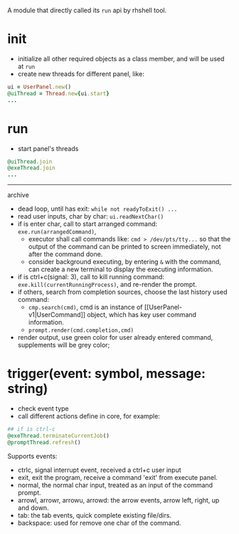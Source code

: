 A module that directly called its `run` api by rhshell tool.

# init
- initialize all other required objects as a class member, and will be used at `run`
- create new threads for different panel, like:
```ruby
ui = UserPanel.new()
@uiThread = Thread.new{ui.start}
...
```
# run
- start panel's threads
```ruby
@uiThread.join
@exeThread.join
...
```


---
archive
- dead loop, until has exit: `while not readyToExit() ...`
- read user inputs, char by char: `ui.readNextChar()`
- if is enter char, call to start arranged command: `exe.run(arrangedCommand)`,
	- executor shall call commands like: `cmd > /dev/pts/tty...` so that the output of the command can be printed to screen immediately, not after the command done.
	- consider background executing, by entering `&` with the command, can create a new terminal to display the executing information.
- if is ctrl+c(signal: 3), call to kill running command: `exe.kill(currentRunningProcess)`, and re-render the prompt.
- if others, search from completion sources, choose the last history used command:
	- `cmp.search(cmd)`, cmd is an instance of [[UserPanel-v1|UserCommand]] object, which has key user command information.
	- `prompt.render(cmd.completion,cmd)`
- render output, use green color for user already entered command, supplements will be grey color;


# trigger(event: symbol, message: string)
- check event type
- call different actions define in core, for example:
```ruby
## if is ctrl-c
@exeThread.terminateCurrentJob()
@promptThread.refresh()
```

Supports events:
- ctrlc, signal interrupt event, received a ctrl+c user input
- exit, exit the program, receive a command 'exit' from execute panel.
- normal, the normal char input, treated as an input of the command prompt.
- arrowl, arrowr, arrowu, arrowd: the arrow events, arrow left, right, up and down.
- tab: the tab events, quick complete existing file/dirs.
- backspace: used for remove one char of the command.
